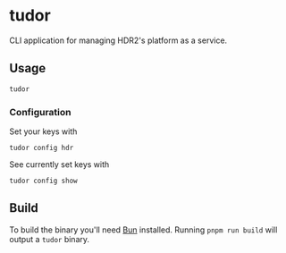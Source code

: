 # tudor

CLI application for managing HDR2's platform as a service.

## Usage

```bash
tudor
```

### Configuration

Set your keys with

```
tudor config hdr
```

See currently set keys with

```
tudor config show
```

## Build

To build the binary you'll need [Bun](https://bun.sh) installed. Running `pnpm run build` will output a `tudor` binary.
